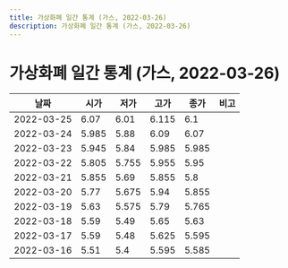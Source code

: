 ```yaml
---
title: 가상화폐 일간 통계 (가스, 2022-03-26)
description: 가상화폐 일간 통계 (가스, 2022-03-26)
---
```


가상화폐 일간 통계 (가스, 2022-03-26)
===

|날짜|시가|저가|고가|종가|비고|
|--|--|--|--|--|--|
|2022-03-25|6.07|6.01|6.115|6.1|    |
|2022-03-24|5.985|5.88|6.09|6.07|    |
|2022-03-23|5.945|5.84|5.985|5.985|    |
|2022-03-22|5.805|5.755|5.955|5.95|    |
|2022-03-21|5.855|5.69|5.855|5.8|    |
|2022-03-20|5.77|5.675|5.94|5.855|    |
|2022-03-19|5.63|5.575|5.79|5.765|    |
|2022-03-18|5.59|5.49|5.65|5.63|    |
|2022-03-17|5.59|5.48|5.625|5.595|    |
|2022-03-16|5.51|5.4|5.595|5.585|    |

